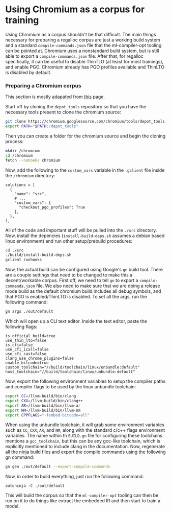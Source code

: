 # Using Chromium as a corpus for training

Using Chromium as a corpus shouldn't be that difficult. The main things
necessary for preparing a regalloc corpus are just a working build system
and a standard `compile-commands.json` file that the ml-compiler-opt
tooling can be pointed at. Chromium uses a nonstandard build system, but is
still able to export a `compile-commands.json` file. After that, for
regalloc specifically, it can be useful to disable ThinTLO (at least for
most trainings), and enable PGO. Chromium already has PGO profiles
available and ThinLTO is disabled by default.

### Preparing a Chromium corpus

This section is mostly adapated from [this](https://chromium.googlesource.com/chromium/src/+/main/docs/linux/build_instructions.md) page.

Start off by cloning the `depot_tools` repository so that you have the
necessary tools present to clone the chromium source:
```bash
git clone https://chromium.googlesource.com/chromium/tools/depot_tools.git
export PATH="$PATH:/depot_tools"
```
Then you can create a folder for the chromium source and begin the
cloning process:
```bash
mkdir /chromium
cd /chromium
fetch --nohooks chromium
```
Now, add the following to the `custom_vars` variable in the `.gclient` file 
inside the `/chromium` directory:
```
solutions = [
  {
    "name": "src",
    # ...
    "custom_vars": {
      "checkout_pgo_profiles": True
    },
  },
],
```
All of the code and important stuff will be pulled into the `./src`
directory. Now, install the depencies (`install-build-deps.sh` assumes
a debian based linux environment) and run other setup/prebuild procedures:
```bash
cd ./src
./build/install-build-deps.sh
gclient runhooks
```
Now, the actual build can be configured using Google's `gn` build tool.
There are a couple settings that need to be changed to make this a
decent/workable corpus. First off, we need to tell `gn` to export a
`compile-commands.json` file. We also need to make sure that we are doing
a release mode build as the default chromium build includes all debug
symbols, and that PGO is enabled/ThinLTO is disabled. To set all the args,
run the following command:
```bash
gn args ./out/default
```
Which will open up a CLI text editor. Inside the text editor, paste the
following flags:
```
is_official_build=true
use_thin_lto=false
is_cfi=false
use_cfi_icall=false
use_cfi_cast=false
clang_use_chrome_plugins=false
enable_bitcode=true
custom_toolchain="//build/toolchain/linux/unbundle:default"
host_toolchain="//build/toolchain/linux/unbundle:default"
```
Now, export the following environment variables to setup the compiler paths
and compiler flags to be used by the linux unbundle toolchain:
```bash
export CC=/llvm-build/bin/clang
export CXX=/llvm-build/bin/clang++
export AR=/llvm-build/bin/llvm-ar
export NM=/llvm-build/bin/llvm-nm
export CPPFLAGS="-fembed-bitcode=all"
```
When using the unbundle toolchain, it will grab some environment variables 
such as `CC`, `CXX`, `AR`, and `NM`, along with the standard c/c++ flags 
environment variables. The name within th `BUILD.gn` file for configuring 
these toolchains mentions a `gcc_toolchain`, but this can be any gcc-like 
toolchain, which is explicitly mentioned to include clang in the documentation.
Now, regenerate all the ninja build files and export the compile commands
using the following gn command:
```bash
gn gen ./out/default --export-compile-commands
```
Now, in order to build everything, just run the following command:
```
autoninja -C ./out/default
```
This will build the corpus so that the `ml-compiler-opt` tooling can
then be run on it to do things like extract the embedded IR and then start
to train a model.